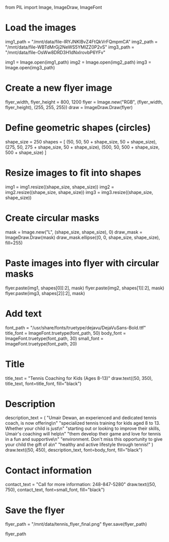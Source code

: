 from PIL import Image, ImageDraw, ImageFont

# Load the images
img1_path = "/mnt/data/file-IRYJNKlBvZ4FtQkVrFQmpmCA"
img2_path = "/mnt/data/file-WBTdMrGj2NeWS5YMIZZ0P2vS"
img3_path = "/mnt/data/file-OsWw8DRD3H1dNxIrovbP6YFv"

img1 = Image.open(img1_path)
img2 = Image.open(img2_path)
img3 = Image.open(img3_path)

# Create a new flyer image
flyer_width, flyer_height = 800, 1200
flyer = Image.new("RGB", (flyer_width, flyer_height), (255, 255, 255))
draw = ImageDraw.Draw(flyer)

# Define geometric shapes (circles)
shape_size = 250
shapes = [
    (50, 50, 50 + shape_size, 50 + shape_size),
    (275, 50, 275 + shape_size, 50 + shape_size),
    (500, 50, 500 + shape_size, 500 + shape_size)
]

# Resize images to fit into shapes
img1 = img1.resize((shape_size, shape_size))
img2 = img2.resize((shape_size, shape_size))
img3 = img3.resize((shape_size, shape_size))

# Create circular masks
mask = Image.new("L", (shape_size, shape_size), 0)
draw_mask = ImageDraw.Draw(mask)
draw_mask.ellipse((0, 0, shape_size, shape_size), fill=255)

# Paste images into flyer with circular masks
flyer.paste(img1, shapes[0][:2], mask)
flyer.paste(img2, shapes[1][:2], mask)
flyer.paste(img3, shapes[2][:2], mask)

# Add text
font_path = "/usr/share/fonts/truetype/dejavu/DejaVuSans-Bold.ttf"
title_font = ImageFont.truetype(font_path, 50)
body_font = ImageFont.truetype(font_path, 30)
small_font = ImageFont.truetype(font_path, 20)

# Title
title_text = "Tennis Coaching for Kids (Ages 8-13)"
draw.text((50, 350), title_text, font=title_font, fill="black")

# Description
description_text = (
    "Umair Dewan, an experienced and dedicated tennis coach, is now offering\n"
    "specialized tennis training for kids aged 8 to 13. Whether your child is just\n"
    "starting out or looking to improve their skills, Umair's coaching will help\n"
    "them develop their game and love for tennis in a fun and supportive\n"
    "environment. Don't miss this opportunity to give your child the gift of a\n"
    "healthy and active lifestyle through tennis!"
)
draw.text((50, 450), description_text, font=body_font, fill="black")

# Contact information
contact_text = "Call for more information: 248-847-5280"
draw.text((50, 750), contact_text, font=small_font, fill="black")

# Save the flyer
flyer_path = "/mnt/data/tennis_flyer_final.png"
flyer.save(flyer_path)

flyer_path
